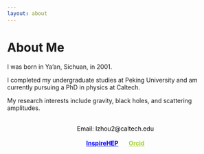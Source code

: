 ```yaml
---
layout: about 
---
```


# About Me

I was born in Ya’an, Sichuan, in 2001.

I completed my undergraduate studies at Peking University and am currently pursuing a PhD in physics at Caltech.

My research interests include gravity, black holes, and scattering amplitudes.


<br/>

<div style="text-align: center; font-weight: normal; color: black; ">Email: lzhou2@caltech.edu
</div>


<br/>


<div style="text-align: center;"><span style="margin-right: 20px;"><a href="https://inspirehep.net/authors/2723152" style="color: blue; text-decoration: underline; font-weight: bold;">InspireHEP</a></span>
<span><a href="https://orcid.org/0009-0004-2443-9963" style="color: #A6CE39; text-decoration: underline; font-weight: bold;">Orcid</a></span>
</div>


<!-- in sublime, markdown注释快捷键 command+/ -->

<!-- <br/>

# Career
* Second Company (2012/01 ~ )
  * Web Application Firewall
    * Developed TCP network acceleration module.
    * Developde Application User Interface.
* First Company (2011/01 ~ 2011/12)
  * VPN Development Company
  * Team Leader of VPN Development Div.

<br/>

# Interests
I am interested in technology trends.  
I'm not afraid to learn languages, but I enjoy using Python.  
I like to automate and reduce annoying things.   -->
